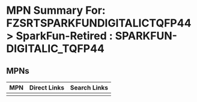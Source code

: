 



# MPN Summary For: FZSRTSPARKFUNDIGITALICTQFP44 > SparkFun-Retired : SPARKFUN-DIGITALIC_TQFP44

## MPNs
  

|MPN|Direct Links|Search Links|
| :--- | :--- | :--- |
||||
